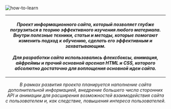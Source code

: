 <p align="center">

![how-to-learn](https://i.postimg.cc/jjLyJf5Y/how-to-learn.jpg)

</p>

---

#### <p align="center"><i><b>Проект информационного сайта, который позволяет глубже погрузиться в теорию эффективного изучения любого материала. Внутри полезные техники, статьи и методы, которые помогают изменить подход к обучению, сделать его эффективным и захватывающим.</b></i></p>

#### <p align="center"><i><b>Для разработки сайта использовались флексбоксы, анимация, айфреймы и прочий основной арсенал HTML и CSS, которого абсолютно достаточно для воплощения основной идеи сайта.</b></i></p>

</i></p>

---

<p align="center"><i>В рамках развития проекта планируется наполнение сайта  дополнительной информацией, внедрение большего числа сторонних API и анимации для расширения возможностей взаимодействия сайта с пользователем и, как следствие, повышения интереса пользователей.</i></p>

